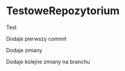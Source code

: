 # TestoweRepozytorium

Test

Dodaje pierwszy commit

Dodaje zmiany

Dodaje kolejne zmiany na branchu
